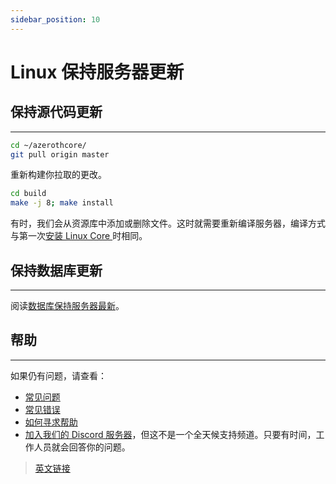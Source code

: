 ```yaml
---
sidebar_position: 10
---
```


# Linux 保持服务器更新

## 保持源代码更新
---

```bash
cd ~/azerothcore/
git pull origin master
```

重新构建你拉取的更改。

```bash
cd build
make -j 8; make install
```

有时，我们会从资源库中添加或删除文件。这时就需要重新编译服务器，编译方式与第一次[安装 Linux Core ](/linux-core-installation#配置编译)时相同。

## 保持数据库更新
---

阅读[数据库保持服务器最新](/keeping-the-server-up-to-date/database-keeping-the-server-up-to-date)。

## 帮助
---

如果仍有问题，请查看：

- [常见问题](/faq)
- [常见错误](/common-errors)
- [如何寻求帮助](/how-to-ask-for-help)
- [加入我们的 Discord 服务器](https://discord.gg/gkt4y2x)，但这不是一个全天候支持频道。只要有时间，工作人员就会回答你的问题。

> [英文链接](https://www.azerothcore.org/wiki/linux-keeping-the-server-up-to-date)
